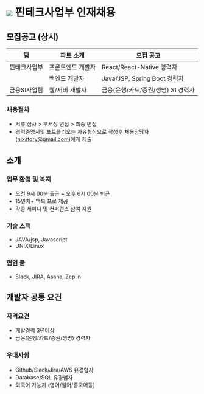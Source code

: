 # <img src="https://user-images.githubusercontent.com/38146144/74117217-49c86b00-4bfa-11ea-8989-d4bfc7d00215.png"></img> 핀테크사업부 인재채용

## 모집공고 (상시)
<p>

| 팀          | 파트 소개                                  | 모집 공고                                               |
| ----------- | ---------------------------------------- | ----------------------------------------------------- |
| 핀테크사업부   | 프론트엔드 개발자                           | React/React-Native 경력자                             |
|             | 백엔드 개발자                               | Java/JSP, Spring Boot 경력자                           |
| 금융SI사업팀  | 웹/서버 개발자                              | 금융(은행/카드/증권/생명) SI 경력자                       |
</p> 

### 채용절차
- 서류 심사 > 부서장 면접 > 최종 면접
- 경력증명서및 포트폴리오는 자유형식으로 작성후 채용담당자(nixstory@gmail.com)에게 제출

## 소개


### 업무 환경 및 복지
* 오전 9시 00분 출근 ~ 오후 6시 00분 퇴근
* 15인치+ 맥북 프로 제공
* 각종 세미나 및 컨퍼런스 참여 지원

### 기술 스택
* JAVA/jsp, Javascript
* UNIX/Linux

### 협업 툴
* Slack, JIRA, Asana, Zeplin

## 개발자 공통 요건

### 자격요건
* 개발경력 3년이상 
* 금융(은행/카드/증권/생명) 경력자

### 우대사항
* Github/Slack/Jira/AWS 유경험자
* Database/SQL 유경험자
* 외국어 가능자 (영어/일어/중국어등)
